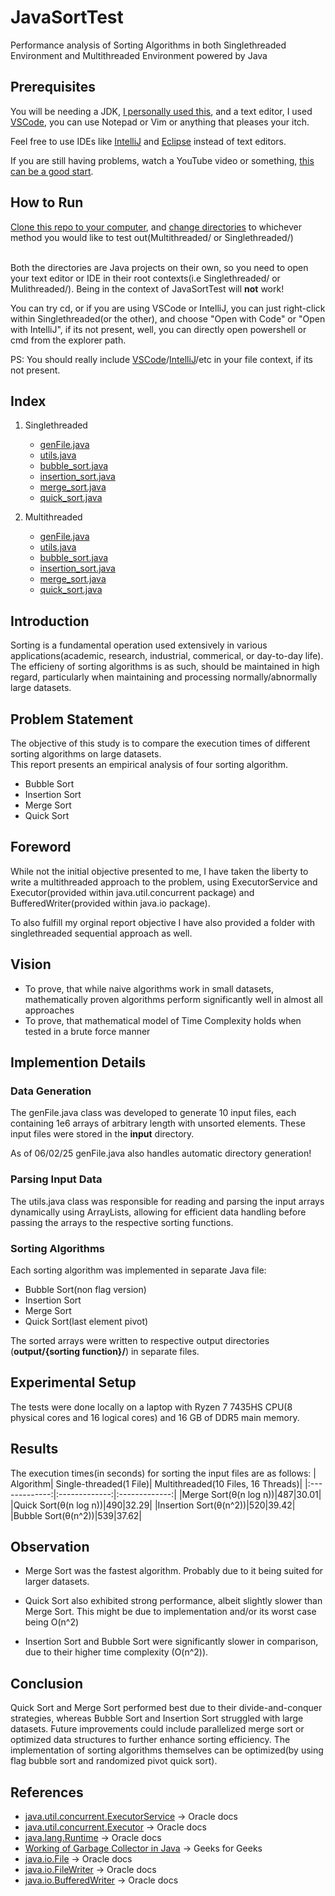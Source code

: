 # JavaSortTest

Performance analysis of Sorting Algorithms in both Singlethreaded Environment and Multithreaded Environment powered by Java

## Prerequisites
You will be needing a JDK, [I personally used this](https://github.com/adoptium/temurin21-binaries/releases/tag/jdk-21.0.6%2B7), and a text editor, I used [VSCode](https://code.visualstudio.com/), you can use Notepad or Vim or anything that pleases your itch. <br>

Feel free to use IDEs like [IntelliJ](https://www.jetbrains.com/idea/) and [Eclipse](https://eclipseide.org/) instead of text editors.<br>

If you are still having problems, watch a YouTube video or something, [this can be a good start](https://www.youtube.com/watch?v=SQykK40fFds).

## How to Run
[Clone this repo to your computer](https://docs.github.com/en/repositories/creating-and-managing-repositories/cloning-a-repository), and [change directories](https://www.wikihow.com/Change-Directories-in-Command-Prompt) to whichever method you would like to test out(Multithreaded/ or Singlethreaded/)<br><br>

Both the directories are Java projects on their own, so you need to open your text editor or IDE in their root contexts(i.e Singlethreaded/ or Mulithreaded/). Being in the context of JavaSortTest will **not** work!<br>

You can try cd, or if you are using VSCode or IntelliJ, you can just right-click within Singlethreaded(or the other), and choose "Open with Code" or "Open with IntelliJ", if its not present, well, you can directly open powershell or cmd from the explorer path.<br>

PS: You should really include [VSCode](https://www.youtube.com/watch?v=4qspErFtm00)/[IntelliJ](https://intellij-support.jetbrains.com/hc/en-us/community/posts/360005182840/comments/10494930377618)/etc in your file context, if its not present. 

## Index
1. Singlethreaded
   - [genFile.java](Singlethreaded/src/genFile.java)
   - [utils.java](Singlethreaded/src/utils.java)
   - [bubble_sort.java](Singlethreaded/src/bubble_sort.java)
   - [insertion_sort.java](Singlethreaded/src/insertion_sort.java)
   - [merge_sort.java](Singlethreaded/src/merge_sort.java)
   - [quick_sort.java](Singlethreaded/src/quick_sort.java)

2. Multithreaded
   - [genFile.java](Multithreaded/src/genFile.java)
   - [utils.java](Multithreaded/src/utils.java)
   - [bubble_sort.java](Multithreaded/src/bubble_sort.java)
   - [insertion_sort.java](Singlethreaded/src/insertion_sort.java)
   - [merge_sort.java](Multithreaded/src/merge_sort.java)
   - [quick_sort.java](Multithreaded/src/quick_sort.java)

## Introduction

Sorting is a fundamental operation used extensively in various applications(academic, research, industrial, commerical, or day-to-day life). The efficieny of sorting algorithms is as such, should be maintained in high regard, particularly when maintaining and processing normally/abnormally large datasets.

## Problem Statement

The objective of this study is to compare the execution times of different sorting algorithms on large datasets.<br>
This report presents an empirical analysis of four sorting algorithm.

- Bubble Sort
- Insertion Sort
- Merge Sort
- Quick Sort

## Foreword

While not the initial objective presented to me, I have taken the liberty to write a multithreaded approach to the problem, using ExecutorService and Executor(provided within java.util.concurrent package) and BufferedWriter(provided within java.io package).<br>

To also fulfill my orginal report objective I have also provided a folder with singlethreaded sequential approach as well.

## Vision

- To prove, that while naive algorithms work in small datasets, mathematically proven algorithms perform significantly well in almost all approaches
- To prove, that mathematical model of Time Complexity holds when tested in a brute force manner

## Implemention Details

### Data Generation

The genFile.java class was developed to generate 10 input files, each containing 1e6 arrays of arbitrary length with unsorted elements. These input files were stored in the **input** directory.

As of 06/02/25 genFile.java also handles automatic directory generation!

### Parsing Input Data

The utils.java class was responsible for reading and parsing the input arrays dynamically using ArrayLists, allowing for efficient data handling before passing the arrays to the respective sorting functions.

### Sorting Algorithms

Each sorting algorithm was implemented in separate Java file:

- Bubble Sort(non flag version)
- Insertion Sort
- Merge Sort
- Quick Sort(last element pivot)

The sorted arrays were written to respective output directories (**output/{sorting function}/**) in separate files.

## Experimental Setup

The tests were done locally on a laptop with Ryzen 7 7435HS CPU(8 physical cores and 16 logical cores) and 16 GB of DDR5 main memory.

## Results

The execution times(in seconds) for sorting the input files are as follows:
| Algorithm| Single-threaded(1 File)| Multithreaded(10 Files, 16 Threads)|
|:-------------:|:-------------:|:-------------:|
|Merge Sort(θ(n log n))|487|30.01|
|Quick Sort(θ(n log n))|490|32.29|
|Insertion Sort(θ(n^2))|520|39.42|
|Bubble Sort(θ(n^2))|539|37.62|

## Observation

- Merge Sort was the fastest algorithm. Probably due to it being suited for larger datasets.

- Quick Sort also exhibited strong performance, albeit slightly slower than Merge Sort. This might be due to implementation and/or its worst case being O(n^2)

- Insertion Sort and Bubble Sort were significantly slower in comparison, due to their higher time complexity (O(n^2)).

## Conclusion

Quick Sort and Merge Sort performed best due to their divide-and-conquer strategies, whereas Bubble Sort and Insertion Sort struggled with large datasets. Future improvements could include parallelized merge sort or optimized data structures to further enhance sorting efficiency. The implementation of sorting algorithms themselves can be optimized(by using flag bubble sort and randomized pivot quick sort).

## References
- [java.util.concurrent.ExecutorService](https://docs.oracle.com/javase/8/docs/api/java/util/concurrent/ExecutorService.html) -> Oracle docs
- [java.util.concurrent.Executor](https://docs.oracle.com/javase/8/docs/api/java/util/concurrent/Executors.html) -> Oracle docs
- [java.lang.Runtime](https://docs.oracle.com/javase/8/docs/api/java/lang/Runtime.html) -> Oracle docs
- [Working of Garbage Collector in Java](https://www.geeksforgeeks.org/garbage-collection-java/) -> Geeks for Geeks
- [java.io.File](https://docs.oracle.com/javase/8/docs/api/java/io/File.html) -> Oracle docs
- [java.io.FileWriter](https://docs.oracle.com/javase/8/docs/api/java/io/FileWriter.html) -> Oracle docs
- [java.io.BufferedWriter](https://docs.oracle.com/javase/8/docs/api/java/io/BufferedWriter.html) -> Oracle docs